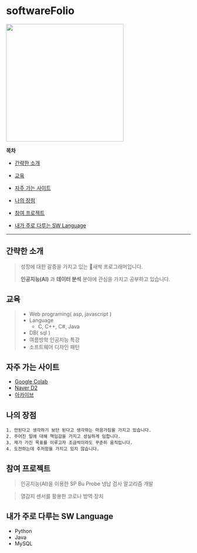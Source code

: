 # softwareFolio

<img src="https://user-images.githubusercontent.com/66113729/123883552-3e5b1880-d984-11eb-8bd8-5584cfdef1f2.jpg" width=320 heigth=320></img>

**목차**

* [간략한 소개](#간략한-소개)

* [교육](#교육)

* [자주 가는 사이트](#자주-가는-사이트)

* [나의 장점](#나의-장점)

* [참여 프로젝트](#참여-프로젝트)

* [내가 주로 다루는 SW Language](#내가-주로-다루는-sw-language)

---


## 간략한 소개

> 성장에 대한 갈증을 가지고 있는  :seedling:새싹 프로그래머입니다.
> 
> **인공지능(AI)** 과 **데이터 분석** 분야에 관심을 가지고 공부하고 있습니다.
> 


## 교육

> * Web programing( asp, javascript )
> * Language
>   * C, C++, C#, Java
> * DB( sql )
> * 여름방학 인공지능 특강
> * 소프트웨어 디자인 패턴

## 자주 가는 사이트

* [Google Colab](https://colab.research.google.com/notebooks/intro.ipynb?utm_source=scs-index)
* [Naver D2](https://d2.naver.com/helloworld)
* [아카이브](https://arxiv.org/)


## 나의 장점

```
1. 안된다고 생각하기 보단 된다고 생각하는 마음가짐을 가지고 있습니다.
2. 주어진 일에 대해 책임감을 가지고 성실하게 임합니다.
3. 제가 가진 목표를 이루고자 조금씩이라도 꾸준히 움직입니다.
4. 도전하는데 주저함을 가지고 있지 않습니다.
```

## 참여 프로젝트

> 인공지능(AI)을 이용한 SP Bu Probe 냉납 검사 알고리즘 개발 

> 열감지 센서를 활용한 코로나 방역 장치

## 내가 주로 다루는 SW Language

* Python
* Java
* MySQL

